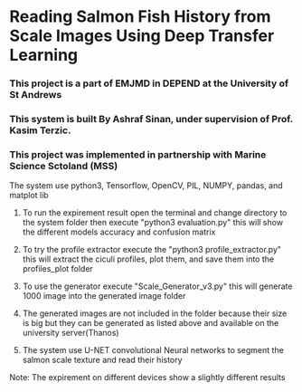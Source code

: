 # Reading Salmon Fish History from Scale Images Using Deep Transfer Learning


### This project is a part of EMJMD in DEPEND at the University of St Andrews
### This system is built By Ashraf Sinan, under supervision of Prof. Kasim Terzic.
### This project was implemented in partnership with Marine Science Sctoland (MSS)

The system use python3, Tensorflow, OpenCV, PIL, NUMPY, pandas, and matplot lib

1. To run the expirement result open the terminal and change directory to the system folder then execute "python3 evaluation.py" this will show the different models accuracy and confusion matrix

2. To try the profile extractor execute the "python3 profile_extractor.py" this will extract the ciculi profiles, plot them, and save them into the profiles_plot folder
3. To use the generator execute "Scale_Generator_v3.py" this will generate 1000 image into the generated image folder
4. The generated images are not included in the folder because their size is big but they can be generated as listed above and available on the university server(Thanos)
5. The system use U-NET convolutional Neural networks to segment the salmon scale texture and read their history


Note: 
The expirement on different devices show a slightly different results
